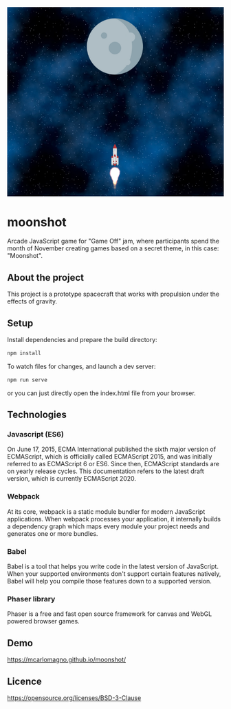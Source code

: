 <div align="center">
  <img src="https://raw.githubusercontent.com/MCarlomagno/moonshot/master/assets/moonshot.png" alt="Moonshot game"/>
</div>

# moonshot
Arcade JavaScript game for "Game Off" jam, where participants spend the month of November creating games based on a secret theme, in this case: "Moonshot".

## About the project
This project is a prototype spacecraft that works with propulsion under the effects of gravity.

## Setup
Install dependencies and prepare the build directory:

```sh
npm install
```

To watch files for changes, and launch a dev server:
 
```sh
npm run serve
```
or you can just directly open the index.html file from your browser.

## Technologies

### Javascript (ES6)
On June 17, 2015, ECMA International published the sixth major version of ECMAScript, which is officially called ECMAScript 2015, and was initially referred to as ECMAScript 6 or ES6. Since then, ECMAScript standards are on yearly release cycles. This documentation refers to the latest draft version, which is currently ECMAScript 2020.

### Webpack
At its core, webpack is a static module bundler for modern JavaScript applications. When webpack processes your application, it internally builds a dependency graph which maps every module your project needs and generates one or more bundles.

### Babel
Babel is a tool that helps you write code in the latest version of JavaScript. When your supported environments don't support certain features natively, Babel will help you compile those features down to a supported version.

### Phaser library
Phaser is a free and fast open source framework for canvas and WebGL powered browser games.

## Demo
https://mcarlomagno.github.io/moonshot/

## Licence
https://opensource.org/licenses/BSD-3-Clause
